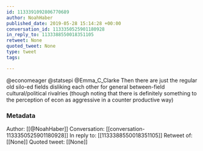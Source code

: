```yaml
---
id: 1133391092806770689
author: NoahHaber
published_date: 2019-05-28 15:14:28 +00:00
conversation_id: 1133350525901180928
in_reply_to: 1133388550018351105
retweet: None
quoted_tweet: None
type: tweet
tags:

---
```


@economeager @statsepi @Emma_C_Clarke Then there are just the regular old silo-ed fields disliking each other for general between-field cultural/political rivalries (though noting that there is definitely something to the perception of econ as aggressive in a counter productive way)

### Metadata

Author: [[@NoahHaber]]
Conversation: [[conversation-1133350525901180928]]
In reply to: [[1133388550018351105]]
Retweet of: [[None]]
Quoted tweet: [[None]]
